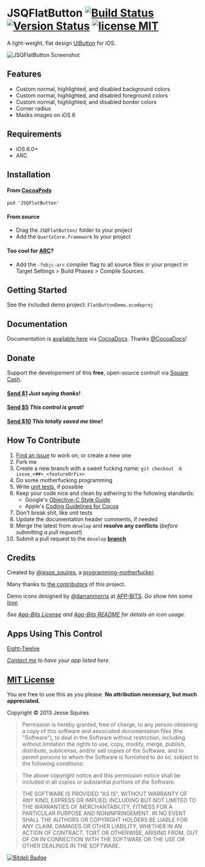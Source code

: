 # JSQFlatButton [![Build Status](https://secure.travis-ci.org/jessesquires/JSQFlatButton.png)](http://travis-ci.org/jessesquires/JSQFlatButton) [![Version Status](https://cocoapod-badges.herokuapp.com/v/JSQFlatButton/badge.png)][docsLink] [![license MIT](http://b.repl.ca/v1/license-MIT-blue.png)][mitLink]

A light-weight, flat design [UIButton](https://developer.apple.com/library/ios/documentation/uikit/reference/UIButton_Class/UIButton/UIButton.html) for iOS.

![JSQFlatButton Screenshot][imgLink]

## Features

* Custom normal, highlighted, and disabled background colors
* Custom normal, highlighted, and disabled foreground colors
* Custom normal, highlighted, and disabled border colors
* Corner radius
* Masks images on iOS 6

## Requirements

* iOS 6.0+ 
* ARC

## Installation

#### From [CocoaPods](http://www.cocoapods.org)

`pod 'JSQFlatButton'`

#### From source

* Drag the `JSQFlatButton/` folder to your project
* Add the `QuartzCore.framework` to your project

#### Too cool for [ARC](https://developer.apple.com/library/mac/releasenotes/ObjectiveC/RN-TransitioningToARC/Introduction/Introduction.html)?

* Add the `-fobjc-arc` compiler flag to all source files in your project in Target Settings > Build Phases > Compile Sources.

## Getting Started

See the included demo project: `FlatButtonDemo.xcodeproj`

## Documentation

Documentation is [available here][docsLink] via [CocoaDocs](http://cocoadocs.org). Thanks [@CocoaDocs](https://twitter.com/CocoaDocs)!

## Donate

Support the developement of this **free**, open-source control! via [Square Cash](https://square.com/cash).

<h4><a href="mailto:jesse.squires.developer@gmail.com?cc=cash@square.com&subject=$1&body=Thanks for developing JSQFlatButton!">Send $1</a> <em>Just saying thanks!</em></h4>
<h4><a href="mailto:jesse.squires.developer@gmail.com?cc=cash@square.com&subject=$5&body=Thanks for developing JSQFlatButton!">Send $5</a> <em>This control is great!</em></h4>
<h4><a href="mailto:jesse.squires.developer@gmail.com?cc=cash@square.com&subject=$10&body=Thanks for developing JSQFlatButton!">Send $10</a> <em>This totally saved me time!</em></h4>

## How To Contribute

1. [Find an issue](https://github.com/jessesquires/JSQFlatButton/issues?sort=created&state=open) to work on, or create a new one
2. Fork me
3. Create a new branch with a sweet fucking name: `git checkout -b issue_<##>_<featureOrFix>`
4. Do some motherfucking programming
5. Write [unit tests](http://nshipster.com/unit-testing), if possible
6. Keep your code nice and clean by adhering to the following standards: 
    * Google's [Objective-C Style Guide](http://google-styleguide.googlecode.com/svn/trunk/objcguide.xml)
    * Apple's [Coding Guidelines for Cocoa](https://developer.apple.com/library/mac/documentation/Cocoa/Conceptual/CodingGuidelines/CodingGuidelines.html)
7. Don't break shit, like unit tests
8. Update the documentation header comments, if needed
9. Merge the latest from `develop` and **resolve any conflicts** (*before submitting a pull request!*)
10. Submit a pull request to the `develop` **[branch](https://github.com/jessesquires/JSQFlatButton/tree/develop)**

## Credits

Created by [@jesse_squires](https://twitter.com/jesse_squires), a [programming-motherfucker](http://programming-motherfucker.com).

Many thanks to [the contributors](https://github.com/jessesquires/JSQFlatButton/graphs/contributors) of this project.

Demo icons designed by [@darranmorris](https://twitter.com/darranmorris) at [APP-BITS](http://app-bits.com). *Go show him some [love](http://store.app-bits.com).*

*See [App-Bits License](https://raw.github.com/jessesquires/JSQFlatButton/master/appbits_license.txt) and [App-Bits README](https://raw.github.com/jessesquires/JSQFlatButton/master/appbits_readme.pdf) for details on icon usage.*

## Apps Using This Control

[Eight-Twelve](https://itunes.apple.com/us/app/eight-twelve/id648715570?mt=8)

*[Contact me](mailto:jesse.squires.developer@gmail.com) to have your app listed here.*

## [MIT License][mitLink]

You are free to use this as you please. **No attribution necessary, but much appreciated.**

Copyright &copy; 2013 Jesse Squires

>Permission is hereby granted, free of charge, to any person obtaining a copy of this software and associated documentation files (the "Software"), to deal in the Software without restriction, including without limitation the rights to use, copy, modify, merge, publish, distribute, sublicense, and/or sell copies of the Software, and to permit persons to whom the Software is furnished to do so, subject to the following conditions:

>The above copyright notice and this permission notice shall be included in all copies or substantial portions of the Software.

>THE SOFTWARE IS PROVIDED "AS IS", WITHOUT WARRANTY OF ANY KIND, EXPRESS OR IMPLIED, INCLUDING BUT NOT LIMITED TO THE WARRANTIES OF MERCHANTABILITY, FITNESS FOR A PARTICULAR PURPOSE AND NONINFRINGEMENT. IN NO EVENT SHALL THE AUTHORS OR COPYRIGHT HOLDERS BE LIABLE FOR ANY CLAIM, DAMAGES OR OTHER LIABILITY, WHETHER IN AN ACTION OF CONTRACT, TORT OR OTHERWISE, ARISING FROM, OUT OF OR IN CONNECTION WITH THE SOFTWARE OR THE USE OR OTHER DEALINGS IN THE SOFTWARE.

[docsLink]:http://cocoadocs.org/docsets/JSQFlatButton/2.0.0
[mitLink]:http://opensource.org/licenses/MIT
[imgLink]:https://raw.github.com/jessesquires/JSQFlatButton/master/Screenshots/screenshot.png

[![Bitdeli Badge](https://d2weczhvl823v0.cloudfront.net/jessesquires/jsqflatbutton/trend.png)](https://bitdeli.com/free "Bitdeli Badge")
